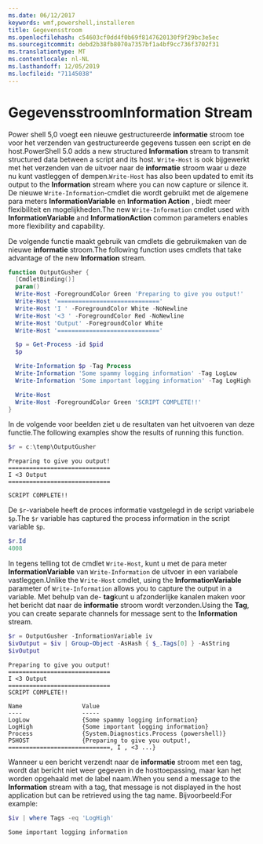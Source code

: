 ```yaml
---
ms.date: 06/12/2017
keywords: wmf,powershell,installeren
title: Gegevensstroom
ms.openlocfilehash: c54603cf0dd4f0b69f8147620130f9f29bc3e5ec
ms.sourcegitcommit: debd2b38fb8070a7357bf1a4bf9cc736f3702f31
ms.translationtype: MT
ms.contentlocale: nl-NL
ms.lasthandoff: 12/05/2019
ms.locfileid: "71145038"
---
```

# <a name="information-stream"></a><span data-ttu-id="f08c6-103">Gegevensstroom</span><span class="sxs-lookup"><span data-stu-id="f08c6-103">Information Stream</span></span>

<span data-ttu-id="f08c6-104">Power shell 5,0 voegt een nieuwe gestructureerde **informatie** stroom toe voor het verzenden van gestructureerde gegevens tussen een script en de host.</span><span class="sxs-lookup"><span data-stu-id="f08c6-104">PowerShell 5.0 adds a new structured **Information** stream to transmit structured data between a script and its host.</span></span> <span data-ttu-id="f08c6-105">`Write-Host` is ook bijgewerkt met het verzenden van de uitvoer naar de **informatie** stroom waar u deze nu kunt vastleggen of dempen.</span><span class="sxs-lookup"><span data-stu-id="f08c6-105">`Write-Host` has also been updated to emit its output to the **Information** stream where you can now capture or silence it.</span></span> <span data-ttu-id="f08c6-106">De nieuwe `Write-Information`-cmdlet die wordt gebruikt met de algemene para meters **InformationVariable** en **Information Action** , biedt meer flexibiliteit en mogelijkheden.</span><span class="sxs-lookup"><span data-stu-id="f08c6-106">The new `Write-Information` cmdlet used with **InformationVariable** and **InformationAction** common parameters enables more flexibility and capability.</span></span>

<span data-ttu-id="f08c6-107">De volgende functie maakt gebruik van cmdlets die gebruikmaken van de nieuwe **informatie** stroom.</span><span class="sxs-lookup"><span data-stu-id="f08c6-107">The following function uses cmdlets that take advantage of the new **Information** stream.</span></span>

```powershell
function OutputGusher {
  [CmdletBinding()]
  param()
  Write-Host -ForegroundColor Green 'Preparing to give you output!'
  Write-Host '============================='
  Write-Host 'I ' -ForegroundColor White -NoNewline
  Write-Host '<3 ' -ForegroundColor Red -NoNewline
  Write-Host 'Output' -ForegroundColor White
  Write-Host '============================='

  $p = Get-Process -id $pid
  $p

  Write-Information $p -Tag Process
  Write-Information 'Some spammy logging information' -Tag LogLow
  Write-Information 'Some important logging information' -Tag LogHigh

  Write-Host
  Write-Host -ForegroundColor Green 'SCRIPT COMPLETE!!'
}
```

<span data-ttu-id="f08c6-108">In de volgende voor beelden ziet u de resultaten van het uitvoeren van deze functie.</span><span class="sxs-lookup"><span data-stu-id="f08c6-108">The following examples show the results of running this function.</span></span>

```powershell
$r = c:\temp\OutputGusher
```

```Output
Preparing to give you output!
=============================
I <3 Output
=============================

SCRIPT COMPLETE!!
```

<span data-ttu-id="f08c6-109">De `$r`-variabele heeft de proces informatie vastgelegd in de script variabele `$p`.</span><span class="sxs-lookup"><span data-stu-id="f08c6-109">The `$r` variable has captured the process information in the script variable `$p`.</span></span>

```powershell
$r.Id
4008
```

<span data-ttu-id="f08c6-110">In tegens telling tot de cmdlet `Write-Host`, kunt u met de para meter **InformationVariable** van `Write-Information` de uitvoer in een variabele vastleggen.</span><span class="sxs-lookup"><span data-stu-id="f08c6-110">Unlike the `Write-Host` cmdlet, using the **InformationVariable** parameter of `Write-Information` allows you to capture the output in a variable.</span></span> <span data-ttu-id="f08c6-111">Met behulp van de- **tag**kunt u afzonderlijke kanalen maken voor het bericht dat naar de **informatie** stroom wordt verzonden.</span><span class="sxs-lookup"><span data-stu-id="f08c6-111">Using the **Tag**, you can create separate channels for message sent to the **Information** stream.</span></span>

```powershell
$r = OutputGusher -InformationVariable iv
$ivOutput = $iv | Group-Object -AsHash { $_.Tags[0] } -AsString
$ivOutput
```

```Output
Preparing to give you output!
=============================
I <3 Output
=============================
SCRIPT COMPLETE!!

Name                 Value
----                 -----
LogLow               {Some spammy logging information}
LogHigh              {Some important logging information}
Process              {System.Diagnostics.Process (powershell)}
PSHOST               {Preparing to give you output!, =============================, I , <3 ...}
```

<span data-ttu-id="f08c6-112">Wanneer u een bericht verzendt naar de **informatie** stroom met een tag, wordt dat bericht niet weer gegeven in de hosttoepassing, maar kan het worden opgehaald met de label naam.</span><span class="sxs-lookup"><span data-stu-id="f08c6-112">When you send a message to the **Information** stream with a tag, that message is not displayed in the host application but can be retrieved using the tag name.</span></span> <span data-ttu-id="f08c6-113">Bijvoorbeeld:</span><span class="sxs-lookup"><span data-stu-id="f08c6-113">For example:</span></span>

```powershell
$iv | where Tags -eq 'LogHigh'
```

```Output
Some important logging information
```